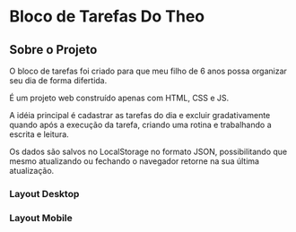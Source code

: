 # Bloco de Tarefas Do Theo


## Sobre o Projeto

O bloco de tarefas foi criado para que meu filho de 6 anos possa organizar seu dia de forma difertida.

É um projeto web construído apenas com HTML, CSS e JS.

A idéia principal é cadastrar as tarefas do dia e excluir gradativamente quando após a execução da tarefa, criando uma rotina e trabalhando a escrita e leitura.

Os dados são salvos no LocalStorage no formato JSON, possibilitando que mesmo atualizando ou fechando o navegador retorne na sua última atualização.

### Layout Desktop


### Layout Mobile
